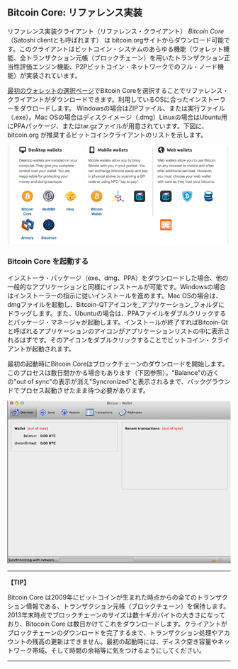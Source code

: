 ## Bitcoin Core: リファレンス実装

リファレンス実装クライアント（リファレンス・クライアント）  *Bitcoin Core* （Satoshi clientとも呼ばれます） は bitcoin.orgサイトからダウンロード可能です。このクライアントはビットコイン・システムのあらゆる機能（ウォレット機能、全トランザクション元帳（ブロックチェーン）を用いたトランザクション正当性評価エンジン機能、P2Pビットコイン・ネットワークでのフル・ノード機能）が実装されています。

[最初のウォレットの選択ページ](http://bitcoin.org/en/choose-your-wallet)でBitcoin Coreを選択することでリファレンス・クライアントがダウンロードできます。利用しているOSに合ったインストーラーをダウロードします。 Windowsの場合はZIPファイル、または実行ファイル（.exe）。Mac OSの場合はディスクイメージ（.dmg）Linuxの場合はUbuntu用にPPAパッケージ、またはtar.gzファイルが用意されています。下図に、bitcoin.org が推奨するビットコインクライアントのリストを示します。

!["bitcoin.orgのクライアント選択画面"](00_images/msbt_0301.png "bitcoin.orgのクライアント選択画面")

 ### Bitcoin Core を起動する
 
 インストーラ・パッケージ（exe、dmg、PPA）をダウンロードした場合、他の一般的なアプリケーションと同様にインストールが可能です。Windowsの場合はインストーラーの指示に従いインストールを進めます。Mac OSの場合は、dmgファイルを起動し、Bitcoin-QTアイコンを_アプリケーション_フォルダにドラッグします。また、Ubuntuの場合は、PPAファイルをダブルクリックするとパッケージ・マネージャが起動します。インストールが終了すればBitcoin-Qtと呼ばれるアプリケーションのアイコンがアプリケーションリストの中に表示されるはずです。そのアイコンをダブルクリックすることでビットコイン・クライアントが起動されます。
 
最初の起動時にBitcoin Coreはブロックチェーンのダウンロードを開始します。このプロセスは数日間かかる場合もあります（下図参照）。"Balance"の近くの"out of sync"の表示が消え"Syncronized"と表示されるまで、バックグラウンドでプロセス起動させたまま待つ必要があります。

!["ブロックチェーンをダウンロード中のBitcoin Core の画面"](00_images/msbt_0302.png "ブロックチェーンをダウンロード中のBitcoin Core の画面")

---
**【TIP】**

Bitcoin Core は2009年にビットコインが生まれた時点からの全てのトランザクション情報である、トランザクション元帳（ブロックチェーン）を保持します。2013年末時点でブロックチェーンのサイズは数十ギガバイトの大きさになっており、Bitocoin Core は数日かけてこれをダウンロードします。クライアントがブロックチェーンのダウンロードを完了するまで、トランザクション処理やアカウントの残高の更新はできません。最初の起動時には、ディスク空き容量やネットワーク帯域、そして時間の余裕等に気をつけるようにしてください。

---
